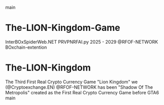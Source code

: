 main
# The-LION-Kingdom-Game
InterBOxSpiderWeb.NET PRVPNRFAI.py 2025 - 2029 @RFOF-NETWORK BOxchain-extention

# The-LION-Kingdom
The Third First Real Crypto Currency Game "Lion Kingdom" we (@Cryptoexchange.EN) @RFOF-NETWORK has been "Shadow Of The Metropolis" created as the First Real Crypto Currency Game before GTA6
main
